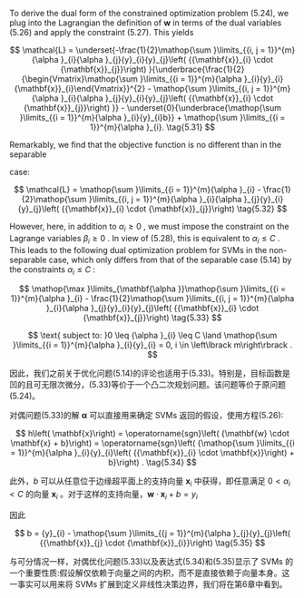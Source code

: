To derive the dual form of the constrained optimization problem (5.24), we plug into the Lagrangian the definition of $\mathbf{w}$ in terms of the dual variables (5.26) and apply the constraint (5.27). This yields

$$
\mathcal{L} = \underset{-\frac{1}{2}\mathop{\sum }\limits_{{i, j = 1}}^{m}{\alpha }_{i}{\alpha }_{j}{y}_{i}{y}_{j}\left( {{\mathbf{x}}_{i} \cdot {\mathbf{x}}_{j}}\right) }{\underbrace{\frac{1}{2}{\begin{Vmatrix}\mathop{\sum }\limits_{{i = 1}}^{m}{\alpha }_{i}{y}_{i}{\mathbf{x}}_{i}\end{Vmatrix}}^{2} - \mathop{\sum }\limits_{{i, j = 1}}^{m}{\alpha }_{i}{\alpha }_{j}{y}_{i}{y}_{j}\left( {{\mathbf{x}}_{i} \cdot {\mathbf{x}}_{j}}\right) }} - \underset{0}{\underbrace{\mathop{\sum }\limits_{{i = 1}}^{m}{\alpha }_{i}{y}_{i}b}} + \mathop{\sum }\limits_{{i = 1}}^{m}{\alpha }_{i}. \tag{5.31}
$$

Remarkably, we find that the objective function is no different than in the separable

case:

$$
\mathcal{L} = \mathop{\sum }\limits_{{i = 1}}^{m}{\alpha }_{i} - \frac{1}{2}\mathop{\sum }\limits_{{i, j = 1}}^{m}{\alpha }_{i}{\alpha }_{j}{y}_{i}{y}_{j}\left( {{\mathbf{x}}_{i} \cdot {\mathbf{x}}_{j}}\right) \tag{5.32}
$$

However, here, in addition to ${\alpha }_{i} \geq 0$ , we must impose the constraint on the Lagrange variables ${\beta }_{i} \geq 0$ . In view of (5.28), this is equivalent to ${\alpha }_{i} \leq C$ . This leads to the following dual optimization problem for SVMs in the non-separable case, which only differs from that of the separable case (5.14) by the constraints ${\alpha }_{i} \leq C$ :

$$
\mathop{\max }\limits_{\mathbf{\alpha }}\mathop{\sum }\limits_{{i = 1}}^{m}{\alpha }_{i} - \frac{1}{2}\mathop{\sum }\limits_{{i, j = 1}}^{m}{\alpha }_{i}{\alpha }_{j}{y}_{i}{y}_{j}\left( {{\mathbf{x}}_{i} \cdot {\mathbf{x}}_{j}}\right) \tag{5.33}
$$

$$
\text{ subject to: }0 \leq {\alpha }_{i} \leq C \land \mathop{\sum }\limits_{{i = 1}}^{m}{\alpha }_{i}{y}_{i} = 0, i \in \left\lbrack m\right\rbrack .
$$

因此，我们之前关于优化问题(5.14)的评论也适用于(5.33)。特别是，目标函数是凹的且可无限次微分，(5.33)等价于一个凸二次规划问题。该问题等价于原问题(5.24)。

对偶问题(5.33)的解 $\mathbf{\alpha }$ 可以直接用来确定 SVMs 返回的假设，使用方程(5.26):

$$
h\left( \mathbf{x}\right) = \operatorname{sgn}\left( {\mathbf{w} \cdot \mathbf{x} + b}\right) = \operatorname{sgn}\left( {\mathop{\sum }\limits_{{i = 1}}^{m}{\alpha }_{i}{y}_{i}\left( {{\mathbf{x}}_{i} \cdot \mathbf{x}}\right) + b}\right) . \tag{5.34}
$$

此外，$b$ 可以从任意位于边缘超平面上的支持向量 ${\mathbf{x}}_{i}$ 中获得，即任意满足 $0 < {\alpha }_{i} < C$ 的向量 ${\mathbf{x}}_{i}$ 。对于这样的支持向量，$\mathbf{w} \cdot {\mathbf{x}}_{i} + b = {y}_{i}$

因此

$$
b = {y}_{i} - \mathop{\sum }\limits_{{j = 1}}^{m}{\alpha }_{j}{y}_{j}\left( {{\mathbf{x}}_{j} \cdot {\mathbf{x}}_{i}}\right) \tag{5.35}
$$

与可分情况一样，对偶优化问题(5.33)以及表达式(5.34)和(5.35)显示了 SVMs 的一个重要性质:假设解仅依赖于向量之间的内积，而不是直接依赖于向量本身。这一事实可以用来将 SVMs 扩展到定义非线性决策边界，我们将在第6章中看到。